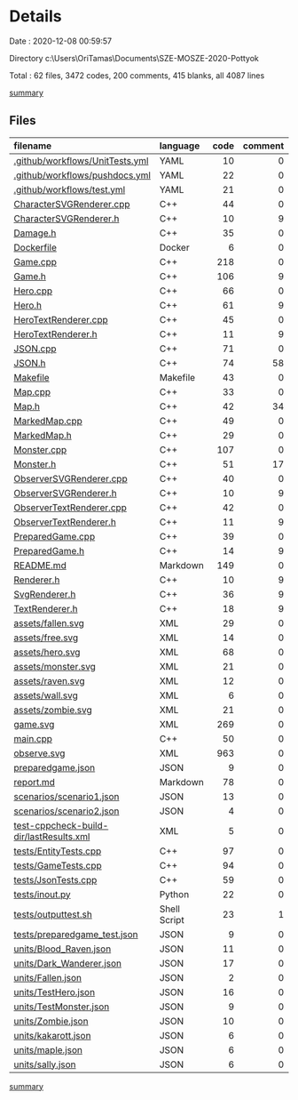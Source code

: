 # Details

Date : 2020-12-08 00:59:57

Directory c:\Users\OriTamas\Documents\SZE-MOSZE-2020-Pottyok

Total : 62 files,  3472 codes, 200 comments, 415 blanks, all 4087 lines

[summary](results.md)

## Files
| filename | language | code | comment | blank | total |
| :--- | :--- | ---: | ---: | ---: | ---: |
| [.github/workflows/UnitTests.yml](/.github/workflows/UnitTests.yml) | YAML | 10 | 0 | 1 | 11 |
| [.github/workflows/pushdocs.yml](/.github/workflows/pushdocs.yml) | YAML | 22 | 0 | 5 | 27 |
| [.github/workflows/test.yml](/.github/workflows/test.yml) | YAML | 21 | 0 | 1 | 22 |
| [CharacterSVGRenderer.cpp](/CharacterSVGRenderer.cpp) | C++ | 44 | 0 | 6 | 50 |
| [CharacterSVGRenderer.h](/CharacterSVGRenderer.h) | C++ | 10 | 9 | 4 | 23 |
| [Damage.h](/Damage.h) | C++ | 35 | 0 | 6 | 41 |
| [Dockerfile](/Dockerfile) | Docker | 6 | 0 | 5 | 11 |
| [Game.cpp](/Game.cpp) | C++ | 218 | 0 | 36 | 254 |
| [Game.h](/Game.h) | C++ | 106 | 9 | 15 | 130 |
| [Hero.cpp](/Hero.cpp) | C++ | 66 | 0 | 9 | 75 |
| [Hero.h](/Hero.h) | C++ | 61 | 9 | 8 | 78 |
| [HeroTextRenderer.cpp](/HeroTextRenderer.cpp) | C++ | 45 | 0 | 5 | 50 |
| [HeroTextRenderer.h](/HeroTextRenderer.h) | C++ | 11 | 9 | 4 | 24 |
| [JSON.cpp](/JSON.cpp) | C++ | 71 | 0 | 14 | 85 |
| [JSON.h](/JSON.h) | C++ | 74 | 58 | 14 | 146 |
| [Makefile](/Makefile) | Makefile | 43 | 0 | 23 | 66 |
| [Map.cpp](/Map.cpp) | C++ | 33 | 0 | 8 | 41 |
| [Map.h](/Map.h) | C++ | 42 | 34 | 10 | 86 |
| [MarkedMap.cpp](/MarkedMap.cpp) | C++ | 49 | 0 | 6 | 55 |
| [MarkedMap.h](/MarkedMap.h) | C++ | 29 | 0 | 6 | 35 |
| [Monster.cpp](/Monster.cpp) | C++ | 107 | 0 | 19 | 126 |
| [Monster.h](/Monster.h) | C++ | 51 | 17 | 11 | 79 |
| [ObserverSVGRenderer.cpp](/ObserverSVGRenderer.cpp) | C++ | 40 | 0 | 5 | 45 |
| [ObserverSVGRenderer.h](/ObserverSVGRenderer.h) | C++ | 10 | 9 | 4 | 23 |
| [ObserverTextRenderer.cpp](/ObserverTextRenderer.cpp) | C++ | 42 | 0 | 4 | 46 |
| [ObserverTextRenderer.h](/ObserverTextRenderer.h) | C++ | 11 | 9 | 4 | 24 |
| [PreparedGame.cpp](/PreparedGame.cpp) | C++ | 39 | 0 | 12 | 51 |
| [PreparedGame.h](/PreparedGame.h) | C++ | 14 | 9 | 5 | 28 |
| [README.md](/README.md) | Markdown | 149 | 0 | 25 | 174 |
| [Renderer.h](/Renderer.h) | C++ | 10 | 9 | 4 | 23 |
| [SvgRenderer.h](/SvgRenderer.h) | C++ | 36 | 9 | 10 | 55 |
| [TextRenderer.h](/TextRenderer.h) | C++ | 18 | 9 | 8 | 35 |
| [assets/fallen.svg](/assets/fallen.svg) | XML | 29 | 0 | 2 | 31 |
| [assets/free.svg](/assets/free.svg) | XML | 14 | 0 | 1 | 15 |
| [assets/hero.svg](/assets/hero.svg) | XML | 68 | 0 | 2 | 70 |
| [assets/monster.svg](/assets/monster.svg) | XML | 21 | 0 | 2 | 23 |
| [assets/raven.svg](/assets/raven.svg) | XML | 12 | 0 | 2 | 14 |
| [assets/wall.svg](/assets/wall.svg) | XML | 6 | 0 | 1 | 7 |
| [assets/zombie.svg](/assets/zombie.svg) | XML | 21 | 0 | 2 | 23 |
| [game.svg](/game.svg) | XML | 269 | 0 | 3 | 272 |
| [main.cpp](/main.cpp) | C++ | 50 | 0 | 7 | 57 |
| [observe.svg](/observe.svg) | XML | 963 | 0 | 8 | 971 |
| [preparedgame.json](/preparedgame.json) | JSON | 9 | 0 | 0 | 9 |
| [report.md](/report.md) | Markdown | 78 | 0 | 18 | 96 |
| [scenarios/scenario1.json](/scenarios/scenario1.json) | JSON | 13 | 0 | 0 | 13 |
| [scenarios/scenario2.json](/scenarios/scenario2.json) | JSON | 4 | 0 | 0 | 4 |
| [test-cppcheck-build-dir/lastResults.xml](/test-cppcheck-build-dir/lastResults.xml) | XML | 5 | 0 | 1 | 6 |
| [tests/EntityTests.cpp](/tests/EntityTests.cpp) | C++ | 97 | 0 | 24 | 121 |
| [tests/GameTests.cpp](/tests/GameTests.cpp) | C++ | 94 | 0 | 16 | 110 |
| [tests/JsonTests.cpp](/tests/JsonTests.cpp) | C++ | 59 | 0 | 11 | 70 |
| [tests/inout.py](/tests/inout.py) | Python | 22 | 0 | 5 | 27 |
| [tests/outputtest.sh](/tests/outputtest.sh) | Shell Script | 23 | 1 | 6 | 30 |
| [tests/preparedgame_test.json](/tests/preparedgame_test.json) | JSON | 9 | 0 | 0 | 9 |
| [units/Blood_Raven.json](/units/Blood_Raven.json) | JSON | 11 | 0 | 2 | 13 |
| [units/Dark_Wanderer.json](/units/Dark_Wanderer.json) | JSON | 17 | 0 | 1 | 18 |
| [units/Fallen.json](/units/Fallen.json) | JSON | 2 | 0 | 1 | 3 |
| [units/TestHero.json](/units/TestHero.json) | JSON | 16 | 0 | 0 | 16 |
| [units/TestMonster.json](/units/TestMonster.json) | JSON | 9 | 0 | 0 | 9 |
| [units/Zombie.json](/units/Zombie.json) | JSON | 10 | 0 | 3 | 13 |
| [units/kakarott.json](/units/kakarott.json) | JSON | 6 | 0 | 0 | 6 |
| [units/maple.json](/units/maple.json) | JSON | 6 | 0 | 0 | 6 |
| [units/sally.json](/units/sally.json) | JSON | 6 | 0 | 0 | 6 |

[summary](results.md)